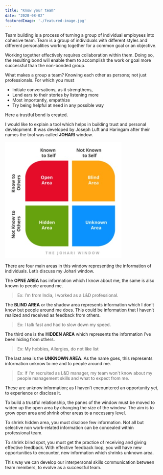 ```yaml
---
title: "Know your team"
date: "2020-08-02"
featuredImage: './featured-image.jpg'
---
```


Team building is a process of turning a group of individual employees into cohesive team. Team is a group of individuals with different styles and different personalities working together for a common goal or an objective.

Working together effectively requires collaboration within them. Doing so, the resulting bond will enable them to accomplish the work or goal more successful than the non-bonded group.

What makes a group a team? Knowing each other as persons; not just professionals.  For which you must
-	Initiate conversations, as it strengthens,
-	Lend ears to their stories by listening more
-	Most importantly, empathize
-	Try being helpful at need in any possible way

Here a trustful bond is created.

I would like to explain a tool which helps in building trust and personal development. It was developed by Joseph Luft and Haringam after their names the tool was called **JOHARI** window.

![JOHARI Window - 4 panes of self](./1.jpg)

There are four main areas in this window representing the information of individuals. Let’s discuss my Johari window.

The **OPNE AREA** has information which I know about me, the same is also known to people around me.

> Ex: I’m from India, I worked as a L&D professional.

The **BLIND AREA** or the shadow area represents information which I don’t know but people around me does. This could be information that I haven’t realized and received as feedback from others.
> Ex: I talk fast and had to slow down my speed.

The third one is the **HIDDEN AREA** which represents the information I’ve been hiding from others. 

> Ex: My hobbies, Allergies, do not like list 

The last area is the **UNKNOWN AREA**. As the name goes, this represents information unknow to me and to people around me. 

> Ex: If I’m recruited as L&D manager, my team won't know about my people management skills and what to expect from me.

These are unknow information; as I haven’t encountered an opportunity yet, to experience or disclose it.

To build a trustful relationship, the panes of the window must be moved to widen up the open area by changing the size of the window. The aim is to grow open area and shrink other areas to a necessary level.

To shrink hidden area, you must disclose few information. Not all but selective non work-related information can be concealed within professional team. 

To shrink blind spot, you must get the practice of receiving and giving effective feedback. With effective feedback loop, you will have new opportunities to encounter, new information which shrinks unknown area.

This way we can develop our interpersonal skills communication between team members, to evolve as a successful team.